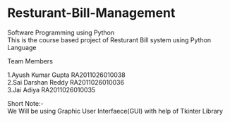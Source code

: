 # Resturant-Bill-Management
Software Programming using Python  
This is the course based project of Resturant Bill system using Python Language  

Team Members  

1.Ayush Kumar Gupta RA2011026010038  
2.Sai Darshan Reddy RA2011026010036  
3.Jai Adiya         RA2011026010035  
  
Short Note:-  
We Will be using Graphic User Interfaece(GUI) with help of Tkinter Library  

